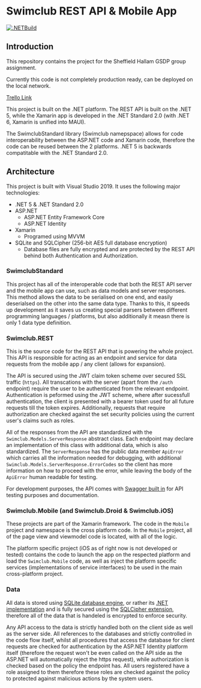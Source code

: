 # Swimclub REST API & Mobile App
[![.NETBuild](https://github.com/K-Karol/Swimclub/actions/workflows/dotnet.yml/badge.svg?branch=master)](https://github.com/K-Karol/Swimclub/actions/workflows/dotnet.yml)

## Introduction

This repository contains the project for the Sheffield Hallam GSDP group assignment.

Currently this code is not completely production ready, can be deployed on the local network.

[Trello Link](https://trello.com/b/dCStQ8XD/dronfield-swimming-club)

This project is built on the .NET platform. The REST API is built on the .NET 5, while the Xamarin app is developed in the .NET Standard 2.0 (with .NET 6, Xamarin is unified into MAUI).

The SwimclubStandard library (Swimclub namepspace) allows for code interoperability between the ASP.NET code and Xamarin code, therefore the code can be reused between the 2 platforms. .NET 5 is backwards compatitable with the .NET Standard 2.0.

## Architecture

This project is built with Visual Studio 2019. It uses the following major technologies:

- .NET 5 & .NET Standard 2.0
- ASP.NET
  - ASP.NET Entity Framework Core
  - ASP.NET Identity
- Xamarin
  - Programed using MVVM
- SQLite and SQLCipher (256-bit AES full database encryption)
  - Database files are fully encrypted and are protected by the REST API behind both Authentication and Authorization.

### SwimclubStandard

This project has all of the interoperable code that both the REST API server and the mobile app can use, such as data models and server responses. This method allows the data to be serialised on one end, and easily deserialsed on the other into the same data type.
Thanks to this, it speeds up development as it saves us creating special parsers between different programming languages / platforms, but also additionally it measn there is only 1 data type definition.

### Swimclub.REST

This is the source code for the REST API that is powering the whole project. This API is responsible for acting as an endpoint and service for data requests from the mobile app / any client (allows for expansion).

The API is secured using the JWT claim token scheme over secured SSL traffic (`https`). All transcations with the server (apart from the `/auth` endpoint) require the user to be authenticated from the relevant endpoint.
Authentication is peformed using the JWT scheme, where after sucessfull authentication, the client is presented with a bearer token used for all future requests till the token expires.
Additionally, requests that require authorization are checked against the set security policies using the current user's claims such as roles.

All of the responses from the API are standardized with the `Swimclub.Models.ServerResponse` abstract class. Each endpoint may declare an implementation of this class with additional data, which is also standardized. The `ServerResponse` has the public data member `ApiError` which carries all the information needed for debugging, with additional `Swimclub.Models.ServerResponse.ErrorCodes` so the client has more information on how to proceed with the error, while leaving the body of the `ApiError` human readable for testing.

For development purposes, the API comes with [Swagger built in](https://swagger.io/tools/swagger-ui/) for API testing purposes and documentation.

### Swimclub.Mobile (and Swimclub.Droid & Swimclub.iOS)

These projects are part of the Xamarin framework. The code in the `Mobile` project and namespace is the cross platform code. In the `Mobile` project, all of the page view and viewmodel code is located, with all of the logic.

The platform specific project (iOS as of right now is not developed or tested) contains the code to launch the app on the respected platform and load the `Swimclub.Mobile` code, as well as inject the platform specific services (implementations of service interfaces) to be used in the main cross-platform project.

### Data

All data is stored using [SQLite database engine](https://www.sqlite.org/index.html), or rather its [.NET implementation](https://system.data.sqlite.org/index.html/doc/trunk/www/index.wiki) and is fully secured using the [SQLCipher extension](https://www.zetetic.net/sqlcipher/), therefore all of the data that is handeled is encrypted to enforce security.

Any API access to the data is strictly handled both on the client side as well as the server side. All references to the databases and strictly controlled in the code flow itself, whilst all procedures that access the database for client requests are checked for authentication by the ASP.NET Identity platform itself (therefore the request won't be even called on the API side as the ASP.NET will automatically reject the https request), while authorization is checked based on the policy the endpoint has. All users registered have a role assigned to them therefore these roles are checked against the policy to protected against malicious actions by the system users.
